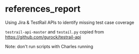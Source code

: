 # references_report
Using Jira &amp; TestRail APIs to identify missing test case coverage

`testrail-api-master` and `testail.py` copied from https://github.com/gurock/testrail-api

Note: don't run scripts with Charles running
